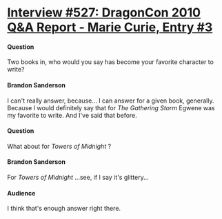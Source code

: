 # [Interview #527: DragonCon 2010 Q&A Report - Marie Curie, Entry #3](https://www.theoryland.com/intvmain.php?i=527#3)

#### Question

Two books in, who would you say has become your favorite character to write?

#### Brandon Sanderson

I can't really answer, because... I can answer for a given book, generally. Because I would definitely say that for
*The Gathering Storm*
Egwene was my favorite to write. And I've said that before.

#### Question

What about for
*Towers of Midnight*
?

#### Brandon Sanderson

For
*Towers of Midnight*
...see, if I say it's glittery...

#### Audience

I think that's enough answer right there.

